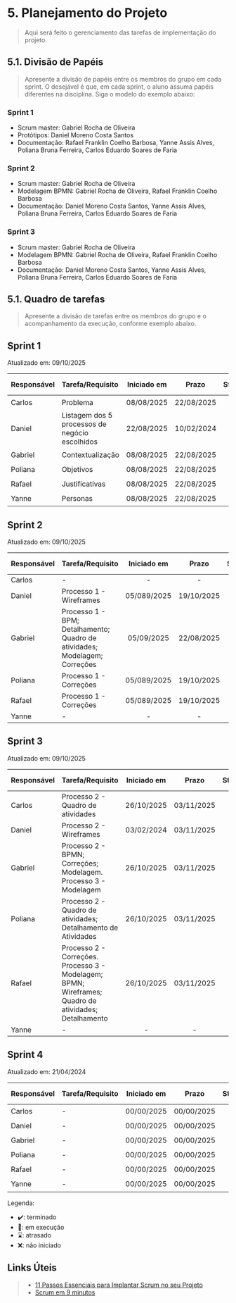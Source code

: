 # 5. Planejamento do Projeto

> Aqui será feito o gerenciamento das tarefas de implementação do projeto.

## 5.1. Divisão de Papéis

> Apresente a divisão de papéis entre os membros do grupo em cada sprint. O desejável é que, em cada sprint, o aluno assuma papéis diferentes na disciplina. Siga o modelo do exemplo abaixo:

### Sprint 1
- Scrum master: Gabriel Rocha de Oliveira
- Protótipos: Daniel Moreno Costa Santos
- Documentação: Rafael Franklin Coelho Barbosa, Yanne Assis Alves, Poliana Bruna Ferreira, Carlos Eduardo Soares de Faria

### Sprint 2
- Scrum master: Gabriel Rocha de Oliveira
- Modelagem  BPMN: Gabriel Rocha de Oliveira, Rafael Franklin Coelho Barbosa
- Documentação: Daniel Moreno Costa Santos, Yanne Assis Alves, Poliana Bruna Ferreira, Carlos Eduardo Soares de Faria

### Sprint 3
- Scrum master: Gabriel Rocha de Oliveira
- Modelagem  BPMN: Gabriel Rocha de Oliveira, Rafael Franklin Coelho Barbosa
- Documentação: Daniel Moreno Costa Santos, Yanne Assis Alves, Poliana Bruna Ferreira, Carlos Eduardo Soares de Faria


## 5.1. Quadro de tarefas

> Apresente a divisão de tarefas entre os membros do grupo e o acompanhamento da execução, conforme exemplo abaixo.

## Sprint 1

Atualizado em: 09/10/2025

| Responsável   | Tarefa/Requisito | Iniciado em    | Prazo      | Status | Terminado em    |
| :----         |    :----         |      :----:    | :----:     | :----:| :----:           |
| Carlos        | Problema         |    08/08/2025  | 22/08/2025 | ✔️    | 20/08/2025      |
| Daniel        | Listagem dos 5 processos de negócio escolhidos | 22/08/2025 | 10/02/2024  | ✔️    |      18/08/2025           |
| Gabriel       | Contextualização |    08/08/2025  | 22/08/2025 | ✔️    |  19/08/2025               |
| Poliana       | Objetivos        |    08/08/2025  | 22/08/2025 | ✔️    |  19/08/2025     |
| Rafael        | Justificativas   |    08/08/2025  | 22/08/2025 | ✔️    |   21/08/2025    |
| Yanne         | Personas         |    08/08/2025  | 22/08/2025 | ✔️    |   20/08/2025    |

## Sprint 2

Atualizado em: 09/10/2025

| Responsável   | Tarefa/Requisito | Iniciado em    | Prazo      | Status | Terminado em    |
| :----         |    :----         |      :----:    | :----:     | :----:| :----:           |
| Carlos        | -                |    -  | - | -    | -     | 
| Daniel        | Processo 1 - Wireframes | 05/089/2025     | 19/10/2025 | ✔️    | 18/10/2025     |
| Gabriel       | Processo 1 - BPM; Detalhamento; Quadro de atividades; Modelagem; Correções |    05/09/2025  | 22/08/2025 | ✔️    | 18/10/2025         |
| Poliana       | Processo 1 - Correções   |    05/089/2025 | 19/10/2025 | ✔️    |  18/10/2025    |
| Rafael        | Processo 1 - Correções   |    05/089/2025 | 19/10/2025 | ✔️    |  18/10/2025    |
| Yanne         | -                 |    - | - | -    |  -    |

## Sprint 3

Atualizado em: 09/10/2025

| Responsável   | Tarefa/Requisito | Iniciado em    | Prazo      | Status | Terminado em    |
| :----         |    :----         |      :----:    | :----:     | :----: | :----:          |
| Carlos        | Processo 2 - Quadro de atividades | 26/10/2025     | 03/11/2025 | ✔️    | 05/01/2005      |
| Daniel        | Processo 2 - Wireframes    | 03/02/2024     | 03/11/2025 | ✔️    |                 |
| Gabriel       | Processo 2 - BPMN; Correções; Modelagem. Processo 3 - Modelagem  | 26/10/2025     | 03/11/2025 | ✔️     |                 |
| Poliana       | Processo 2 - Quadro de atividades; Detalhamento de Atividades  |    26/10/2025        | 03/11/2025 | ✔️    |       |
| Rafael        | Processo 2 - Correções. Processo 3 - Modelagem; BPMN; Wireframes; Quadro de atividades; Detalhamento  |    26/10/2025        | 03/11/2025 | ✔️    |       |
| Yanne         | -  |    -       | - | -    |   -    |

## Sprint 4

Atualizado em: 21/04/2024

| Responsável   | Tarefa/Requisito | Iniciado em    | Prazo      | Status | Terminado em    |
| :----         |    :----         |      :----:    | :----:     | :----: | :----:          |
| Carlos        | -  |    00/00/2025     | 00/00/2025 | ⌛    | 00/00/2025      |
| Daniel        | -  |    00/00/2025     | 00/00/2025 | ⌛    | 00/00/2025      |
| Gabriel       | -  |    00/00/2025     | 00/00/2025 | ⌛    | 00/00/2025      |
| Poliana       | -  |    00/00/2025     | 00/00/2025 | ⌛    | 00/00/2025      |
| Rafael        | -  |    00/00/2025     | 00/00/2025 | ⌛    | 00/00/2025      |
| Yanne         | -  |    00/00/2025     | 00/00/2025 | ⌛    | 00/00/2025      |



Legenda:
- ✔️: terminado
- 📝: em execução
- ⌛: atrasado
- ❌: não iniciado



## Links Úteis
> - [11 Passos Essenciais para Implantar Scrum no seu Projeto](https://mindmaster.com.br/scrum-11-passos/)
> - [Scrum em 9 minutos](https://www.youtube.com/watch?v=XfvQWnRgxG0)


